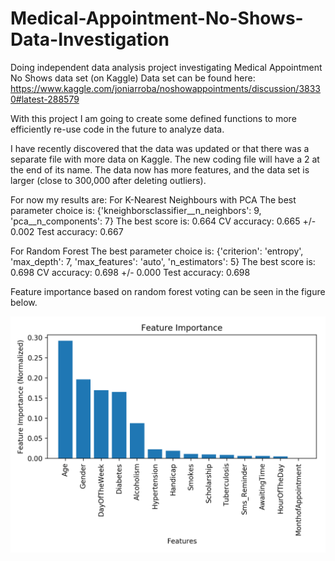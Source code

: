 # Medical-Appointment-No-Shows-Data-Investigation
Doing independent data analysis project investigating Medical Appointment No Shows data set (on Kaggle)
Data set can be found here: https://www.kaggle.com/joniarroba/noshowappointments/discussion/38330#latest-288579

With this project I am going to create some defined functions to more efficiently re-use code in the future to analyze data.

I have recently discovered that the data was updated or that there was a separate file with more data on Kaggle.  The new coding file will have a 2 at the end of its name.  The data now has more features, and the data set is larger (close to 300,000 after deleting outliers).

For now my results are:
For K-Nearest Neighbours with PCA
The best parameter choice is:  {'kneighborsclassifier__n_neighbors': 9, 'pca__n_components': 7}
The best score is: 0.664
CV accuracy: 0.665 +/- 0.002
Test accuracy: 0.667

For Random Forest
The best parameter choice is:  {'criterion': 'entropy', 'max_depth': 7, 'max_features': 'auto', 'n_estimators': 5}
The best score is: 0.698
CV accuracy: 0.698 +/- 0.000
Test accuracy: 0.698

Feature importance based on random forest voting can be seen in the figure below.

![alt text](https://github.com/bgoodman90/Medical-Appointment-No-Shows-Data-Investigation/blob/master/NoShowFeatureImportance.png)
